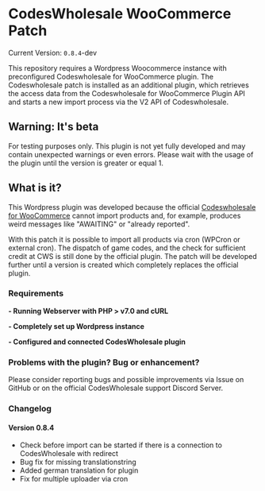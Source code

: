 # CodesWholesale WooCommerce Patch
Current Version: `0.8.4`-dev

This repository requires a Wordpress Woocommerce instance with preconfigured Codeswholesale for WooCommerce plugin. The Codeswholesale patch is installed as an additional plugin, which retrieves the access data from the Codeswholesale for WooCommerce Plugin API and starts a new import process via the V2 API of Codeswholesale.

## Warning: It's beta
For testing purposes only. This plugin is not yet fully developed and may contain unexpected warnings or even errors. Please wait with the usage of the plugin until the version is greater or equal 1.

## What is it?
This Wordpress plugin was developed because the official [Codeswholesale for WooCommerce](https://wordpress.org/plugins/codeswholesale-for-woocommerce/ "CodesWholesale for WooCommerce") cannot import products 
and, for example, produces weird messages like "AWAITING" or "already reported". 
              
With this patch it is possible to import all products via cron (WPCron or external cron). The dispatch of game codes,
and the check for sufficient credit at CWS is still done by the official plugin. The patch
will be developed further until a version is created which completely replaces the official plugin.

### Requirements
**- Running Webserver with PHP > v7.0 and cURL**

**- Completely set up Wordpress instance**

**- Configured and connected CodesWholesale plugin**

### Problems with the plugin? Bug or enhancement?
Please consider reporting bugs and possible improvements via Issue on GitHub or on the official CodesWholesale support Discord Server.

### Changelog
#### Version 0.8.4
  * Check before import can be started if there is a connection to CodesWholesale with redirect
  * Bug fix for missing translationstring
  * Added german translation for plugin
  * Fix for multiple uploader via cron
 
